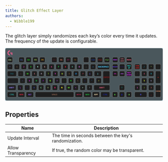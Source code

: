 ```yaml
---
title: Glitch Effect Layer
authors:
  - Wibble199
---
```


The glitch layer simply randomizes each key’s color every time it updates. The frequency of the update is configurable.

![](/img/docs/layer-glitch.gif)

## Properties

Name|Description
-|-
Update Interval|The time in seconds between the key's randomization.
Allow Transparency|If true, the random color may be transparent.